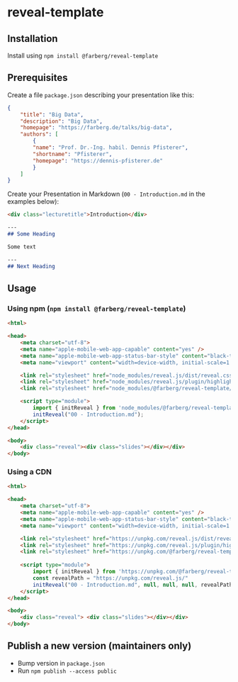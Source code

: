 # reveal-template

## Installation

Install using `npm install @farberg/reveal-template`

## Prerequisites

Create a file `package.json` describing your presentation like this:

```json
{
	"title": "Big Data",
	"description": "Big Data",
	"homepage": "https://farberg.de/talks/big-data",
	"authors": [
		{
		"name": "Prof. Dr.-Ing. habil. Dennis Pfisterer",
		"shortname": "Pfisterer",
		"homepage": "https://dennis-pfisterer.de"
		}
	]
}
```

Create your Presentation in Markdown (`00 - Introduction.md` in the examples below):

```markdown
<div class="lecturetitle">Introduction</div>

---
## Some Heading

Some text

---
## Next Heading
```

## Usage

### Using npm (`npm install @farberg/reveal-template`)

```html
<html>

<head>
	<meta charset="utf-8">
	<meta name="apple-mobile-web-app-capable" content="yes" />
	<meta name="apple-mobile-web-app-status-bar-style" content="black-translucent" />
	<meta name="viewport" content="width=device-width, initial-scale=1.0, maximum-scale=1.0, user-scalable=yes, minimal-ui">

	<link rel="stylesheet" href="node_modules/reveal.js/dist/reveal.css">
	<link rel="stylesheet" href="node_modules/reveal.js/plugin/highlight/zenburn.css">
	<link rel="stylesheet" href="node_modules/@farberg/reveal-template/css/dhbw.css" id="theme">

	<script type="module">
		import { initReveal } from 'node_modules/@farberg/reveal-template/init-reveal.js'
		initReveal("00 - Introduction.md");
	</script>
</head>

<body>
	<div class="reveal"><div class="slides"></div></div>
</body>
```

### Using a CDN

```html
<html>

<head>
	<meta charset="utf-8">
	<meta name="apple-mobile-web-app-capable" content="yes" />
	<meta name="apple-mobile-web-app-status-bar-style" content="black-translucent" />
	<meta name="viewport" content="width=device-width, initial-scale=1.0, maximum-scale=1.0, user-scalable=yes, minimal-ui">

	<link rel="stylesheet" href="https://unpkg.com/reveal.js/dist/reveal.css">
	<link rel="stylesheet" href="https://unpkg.com/reveal.js/plugin/highlight/zenburn.css">
	<link rel="stylesheet" href="https://unpkg.com/@farberg/reveal-template/css/dhbw.css" id="theme">
	
	<script type="module">
		import { initReveal } from 'https://unpkg.com/@farberg/reveal-template/init-reveal.js'
		const revealPath = "https://unpkg.com/reveal.js/"
		initReveal("00 - Introduction.md", null, null, null, revealPath);
	</script>
</head>

<body>
	<div class="reveal"> <div class="slides"></div></div>
</body>
```

## Publish a new version (maintainers only)

- Bump version in `package.json`
- Run `npm publish --access public`